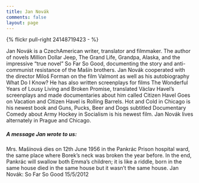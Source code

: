 ```yaml
---
title: Jan Novák
comments: false
layout: page
---
```

{% flickr pull-right 24148719423 - %}

Jan Novák is a CzechAmerican writer, translator and filmmaker. The author of novels Million Dollar Jeep, The Grand Life, Grandpa, Alaska, and the impressive “true novel” So Far So Good, documenting the story and anti-communist resistance of the Mašín brothers. Jan Novák cooperated with the director Miloš Forman on the film Valmont as well as his autobiography What Do I Know? He has also written screenplays for films The Wonderful Years of Lousy Living and Broken Promise, translated Václav Havel’s screenplays and made documentaries about him called Citizen Havel Goes on Vacation and Citizen Havel is Rolling Barrels. Hot and Cold in Chicago is his newest book and Guns, Pucks, Beer and Dogs subtitled Documentary Comedy about Army Hockey in Socialism is his newest film. Jan Novák lives alternately in Prague and Chicago.


##### A message Jan wrote to us:

Mrs. Mašínová dies on 12th June
1956 in the Pankrác Prison hospital
ward, the same place where Borek’s
neck was broken the year before. In
the end, Pankrác will swallow both
Emma’s children; it is like a riddle,
born in the same house
died in the same house
but it wasn’t the same house.
Jan Novák: So Far So Good
15/5/2012
